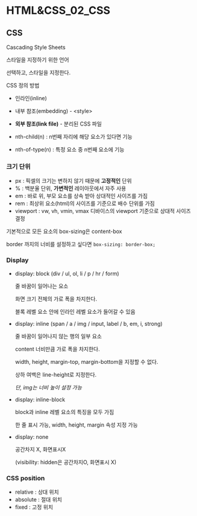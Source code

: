 # HTML&CSS_02_CSS

## CSS

Cascading Style Sheets

스타일을 지정하기 위한 언어

선택하고, 스타일을 지정한다.



CSS 정의 방법

* 인라인(inline)
* 내부 참조(embedding) - \<style\>
* **외부 참조(link file)** - 분리된 CSS 파일



* nth-child(n) : n번째 자리에 해당 요소가 있다면 기능
* nth-of-type(n) : 특정 요소 중 n번째 요소에 기능



### 크기 단위

* px : 픽셀의 크기는 변하지 않기 때문에 **고정적인** 단위
* % : 백분율 단위, **가변적인** 레이아웃에서 자주 사용
* em : 바로 위, 부모 요소를 상속 받아 상대적인 사이즈를 가짐
* rem : 최상위 요소(html)의 사이즈를 기준으로 배수 단위를 가짐
* viewport : vw, vh, vmin, vmax 디바이스의 viewport 기준으로 상대적 사이즈 결정



기본적으로 모든 요소의 box-sizing은 content-box

border 까지의 너비를 설정하고 싶다면 `box-sizing: border-box;` 



### Display

* display: block (div / ul, ol, li / p / hr / form)

  줄 바꿈이 일어나는 요소

  화면 크기 전체의 가로 폭을 차지한다.

  블록 레벨 요소 안에 인라인 레벨 요소가 들어갈 수 있음

  

* display: inline (span / a / img / input, label / b, em, i, strong)

  줄 바꿈이 일어나지 않는 행의 일부 요소

  content 너비만큼 가로 폭을 차지한다.

  width, height, margin-top, margin-bottom을 지정할 수 없다.

  상하 여백은 line-height로 지정한다.

  *단, img는 너비 높이 설정 가능*

  

* display: inline-block

  block과 inline 레벨 요소의 특징을 모두 가짐

  한 줄 표시 가능, width, height, margin 속성 지정 가능

  

* display: none

  공간차지 X, 화면표시X

  (visibility: hidden은 공간차지O, 화면표시 X)



### CSS position

* relative : 상대 위치
* absolute : 절대 위치
* fixed : 고정 위치
